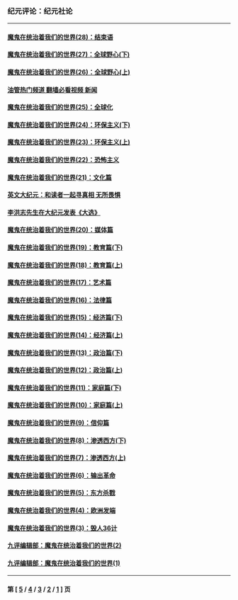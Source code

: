 ### 纪元评论：纪元社论
---
#### [魔鬼在统治着我们的世界(28)：结束语](../../pages/nsc422/n10936246.md?07140330) 
#### [魔鬼在统治着我们的世界(27)：全球野心(下)](../../pages/nsc422/n10928319.md?07140330) 
#### [魔鬼在统治着我们的世界(26)：全球野心(上)](../../pages/nsc422/n10900318.md?07140330) 
#### [油管热门频道 翻墙必看视频 新闻](ok?07140330)
#### [魔鬼在统治着我们的世界(25)：全球化](../../pages/nsc422/n10788205.md?07140330) 
#### [魔鬼在统治着我们的世界(24)：环保主义(下)](../../pages/nsc422/n10695307.md?07140330) 
#### [魔鬼在统治着我们的世界(23)：环保主义(上)](../../pages/nsc422/n10688613.md?07140330) 
#### [魔鬼在统治着我们的世界(22)：恐怖主义](../../pages/nsc422/n10614727.md?07140330) 
#### [魔鬼在统治着我们的世界(21)：文化篇](../../pages/nsc422/n10597706.md?07140330) 
#### [英文大纪元：和读者一起寻真相 无所畏惧](../../pages/nsc422/n12542027.md?07140330) 
#### [李洪志先生在大纪元发表《大选》](../../pages/nsc422/n12534746.md?07140330) 
#### [魔鬼在统治着我们的世界(20)：媒体篇](../../pages/nsc422/n10586579.md?07140330) 
#### [魔鬼在统治着我们的世界(19)：教育篇(下)](../../pages/nsc422/n10564808.md?07140330) 
#### [魔鬼在统治着我们的世界(18)：教育篇(上)](../../pages/nsc422/n10526970.md?07140330) 
#### [魔鬼在统治着我们的世界(17)：艺术篇](../../pages/nsc422/n10499093.md?07140330) 
#### [魔鬼在统治着我们的世界(16)：法律篇](../../pages/nsc422/n10485969.md?07140330) 
#### [魔鬼在统治着我们的世界(15)：经济篇(下)](../../pages/nsc422/n10469975.md?07140330) 
#### [魔鬼在统治着我们的世界(14)：经济篇(上)](../../pages/nsc422/n10457370.md?07140330) 
#### [魔鬼在统治着我们的世界(13)：政治篇(下)](../../pages/nsc422/n10448270.md?07140330) 
#### [魔鬼在统治着我们的世界(12)：政治篇(上)](../../pages/nsc422/n10444576.md?07140330) 
#### [魔鬼在统治着我们的世界(11)：家庭篇(下)](../../pages/nsc422/n10440961.md?07140330) 
#### [魔鬼在统治着我们的世界(10)：家庭篇(上)](../../pages/nsc422/n10435448.md?07140330) 
#### [魔鬼在统治着我们的世界(9)：信仰篇](../../pages/nsc422/n10432159.md?07140330) 
#### [魔鬼在统治着我们的世界(8)：渗透西方(下)](../../pages/nsc422/n10429603.md?07140330) 
#### [魔鬼在统治着我们的世界(7)：渗透西方(上)](../../pages/nsc422/n10426013.md?07140330) 
#### [魔鬼在统治着我们的世界(6)：输出革命](../../pages/nsc422/n10421536.md?07140330) 
#### [魔鬼在统治着我们的世界(5)：东方杀戮](../../pages/nsc422/n10417707.md?07140330) 
#### [魔鬼在统治着我们的世界(4)：欧洲发端](../../pages/nsc422/n10414890.md?07140330) 
#### [魔鬼在统治着我们的世界(3)：毁人36计](../../pages/nsc422/n10411583.md?07140330) 
#### [九评编辑部：魔鬼在统治着我们的世界(2)](../../pages/nsc422/n10410036.md?07140330) 
#### [九评编辑部：魔鬼在统治着我们的世界(1)](../../pages/nsc422/n10406825.md?07140330) 

---
#### 第 [ [5](./5.md?07140330) / [4](./4.md?07140330) / [3](./3.md?07140330) / [2](./2.md?07140330) / [1](./1.md?07140330) ] 页
